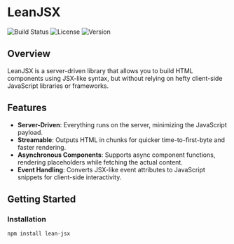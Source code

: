 # LeanJSX

![Build Status](https://img.shields.io/badge/build-passing-brightgreen)
![License](https://img.shields.io/badge/license-MPL--2.0-blue)
![Version](https://img.shields.io/badge/version-1.0.0-orange)

## Overview

LeanJSX is a server-driven library that allows you to build HTML components using JSX-like syntax, but without relying on hefty client-side JavaScript libraries or frameworks.

## Features

- **Server-Driven**: Everything runs on the server, minimizing the JavaScript payload.
- **Streamable**: Outputs HTML in chunks for quicker time-to-first-byte and faster rendering.
- **Asynchronous Components**: Supports async component functions, rendering placeholders while fetching the actual content.
- **Event Handling**: Converts JSX-like event attributes to JavaScript snippets for client-side interactivity.

## Getting Started

### Installation

```bash
npm install lean-jsx
```